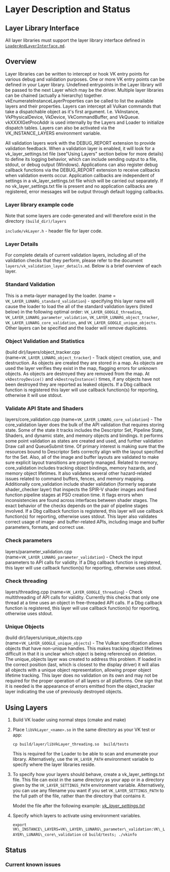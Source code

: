 # Layer Description and Status

## Layer Library Interface

All layer libraries must support the layer library interface defined in
[`LoaderAndLayerInterface.md`][].

[`LoaderAndLayerInterface.md`]: ../loader/LoaderAndLayerInterface.md#layer-library-interface

## Overview

Layer libraries can be written to intercept or hook VK entry points for various
debug and validation purposes.  One or more VK entry points can be defined in your Layer
library.  Undefined entrypoints in the Layer library will be passed to the next Layer which
may be the driver.  Multiple layer libraries can be chained (actually a hierarchy) together.
vkEnumerateInstanceLayerProperties can be called to list the
available layers and their properties.  Layers can intercept all Vulkan commands
that take a dispatchable object as it's first argument. I.e.  VkInstance, VkPhysicalDevice,
VkDevice, VkCommandBuffer, and VkQueue.
vkXXXXGetProcAddr is used internally by the Layers and Loader to initialize dispatch tables.
Layers can also be activated via the VK_INSTANCE_LAYERS environment variable.

All validation layers work with the DEBUG_REPORT extension to provide validation feedback.
When a validation layer is enabled, it will look for a vk_layer_settings.txt file (see"Using
Layers" section below for more details) to define its logging behavior, which can include
sending output to a file, stdout, or debug output (Windows). Applications can also register
debug callback functions via the DEBUG_REPORT extension to receive callbacks when validation
events occur. Application callbacks are independent of settings in a vk_layer_settings.txt
file which will be carried out separately. If no vk_layer_settings.txt file is present and
no application callbacks are registered, error messages will be output through default
logging callbacks.

### Layer library example code

Note that some layers are code-generated and will therefore exist in the directory `(build_dir)/layers`

`include/vkLayer.h` - header file for layer code.

### Layer Details
For complete details of current validation layers, including all of the validation checks that they perform, please refer to the document `layers/vk_validation_layer_details.md`. Below is a brief overview of each layer.

### Standard Validation
This is a meta-layer managed by the loader. (name = `VK_LAYER_LUNARG_standard_validation`) - specifying this layer name will cause the loader to load the all of the standard validation layers (listed below) in the following optimal order:  `VK_LAYER_GOOGLE_threading`, `VK_LAYER_LUNARG_parameter_validation`, `VK_LAYER_LUNARG_object_tracker`, `VK_LAYER_LUNARG_core_validation`, and `VK_LAYER_GOOGLE_unique_objects`. Other layers can be specified and the loader will remove duplicates.

### Object Validation and Statistics
(build dir)/layers/object_tracker.cpp (name=`VK_LAYER_LUNARG_object_tracker`) - Track object creation, use, and destruction. As objects are created they are stored in a map. As objects are used the layer verifies they exist in the map, flagging errors for unknown objects. As objects are destroyed they are removed from the map. At `vkDestroyDevice()` and `vkDestroyInstance()` times, if any objects have not been destroyed they are reported as leaked objects. If a Dbg callback function is registered this layer will use callback function(s) for reporting, otherwise it will use stdout.

### Validate API State and Shaders
layers/core\_validation.cpp (name=`VK_LAYER_LUNARG_core_validation`) - The core\_validation layer does the bulk of the API validation that requires storing state. Some of the state it tracks includes the Descriptor Set, Pipeline State, Shaders, and dynamic state, and memory objects and bindings. It performs some point validation as states are created and used, and further validation Draw call and QueueSubmit time. Of primary interest is making sure that the resources bound to Descriptor Sets correctly align with the layout specified for the Set. Also, all of the image and buffer layouts are validated to make sure explicit layout transitions are properly managed. Related to memory, core\_validation includes tracking object bindings, memory hazards, and memory object lifetimes. It also validates several other hazard-related issues related to command buffers, fences, and memory mapping. Additionally core\_validation include shader validation (formerly separate shader\_checker layer) that inspects the SPIR-V shader images and fixed function pipeline stages at PSO creation time. It flags errors when inconsistencies are found across interfaces between shader stages. The exact behavior of the checks depends on the pair of pipeline stages involved. If a Dbg callback function is registered, this layer will use callback function(s) for reporting, otherwise uses stdout.  This layer also validates correct usage of image- and buffer-related APIs, including image and buffer parameters, formats, and correct use.

### Check parameters
layers/parameter_validation.cpp (name=`VK_LAYER_LUNARG_parameter_validation`) - Check the input parameters to API calls for validity. If a Dbg callback function is registered, this layer will use callback function(s) for reporting, otherwise uses stdout.

### Check threading
layers/threading.cpp (name=`VK_LAYER_GOOGLE_threading`) - Check multithreading of API calls for validity. Currently this checks that only one thread at a time uses an object in free-threaded API calls. If a Dbg callback function is registered, this layer will use callback function(s) for reporting, otherwise uses stdout.

### Unique Objects
(build dir)/layers/unique_objects.cpp (name=`VK_LAYER_GOOGLE_unique_objects`) - The Vulkan specification allows objects that have non-unique handles. This makes tracking object lifetimes difficult in that it is unclear which object is being referenced on deletion. The unique_objects layer was created to address this problem. If loaded in the correct position (last, which is closest to the display driver) it will alias all objects with a unique object representation, allowing proper object lifetime tracking. This layer does no validation on its own and may not be required for the proper operation of all layers or all platforms. One sign that it is needed is the appearance of errors emitted from the object_tracker layer indicating the use of previously destroyed objects.

## Using Layers

1. Build VK loader using normal steps (cmake and make)
2. Place `libVkLayer_<name>.so` in the same directory as your VK test or app:

    `cp build/layer/libVkLayer_threading.so  build/tests`

    This is required for the Loader to be able to scan and enumerate your library.
    Alternatively, use the `VK_LAYER_PATH` environment variable to specify where the layer libraries reside.

3. To specify how your layers should behave, create a vk_layer_settings.txt file. This file can exist in the same directory as your app or in a directory given by the `VK_LAYER_SETTINGS_PATH` environment variable. Alternatively, you can use any filename you want if you set `VK_LAYER_SETTINGS_PATH` to the full path of the file, rather than the directory that contains it.

    Model the file after the following example:  [*vk_layer_settings.txt*](vk_layer_settings.txt)

4. Specify which layers to activate using environment variables.

    `export VK\_INSTANCE\_LAYERS=VK\_LAYER\_LUNARG\_parameter\_validation:VK\_LAYER\_LUNARG\_core\_validation`
    `cd build/tests; ./vkinfo`


## Status


### Current known issues


